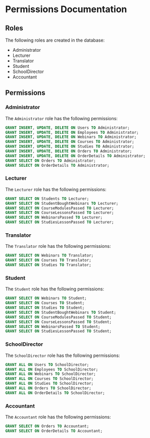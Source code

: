 # Permissions Documentation

## Roles

The following roles are created in the database:

- Administrator
- Lecturer
- Translator
- Student
- SchoolDirector
- Accountant

## Permissions

### Administrator

The `Administrator` role has the following permissions:

```sql
GRANT INSERT, UPDATE, DELETE ON Users TO Administrator;
GRANT INSERT, UPDATE, DELETE ON Employees TO Administrator;
GRANT INSERT, UPDATE, DELETE ON Webinars TO Administrator;
GRANT INSERT, UPDATE, DELETE ON Courses TO Administrator;
GRANT INSERT, UPDATE, DELETE ON Studies TO Administrator;
GRANT INSERT, UPDATE, DELETE ON Orders TO Administrator;
GRANT INSERT, UPDATE, DELETE ON OrderDetails TO Administrator;
GRANT SELECT ON Orders TO Administrator;
GRANT SELECT ON OrderDetails TO Administrator;
```

### Lecturer

The `Lecturer` role has the following permissions:

```sql
GRANT SELECT ON Students TO Lecturer;
GRANT SELECT ON StudentBoughtWebinars TO Lecturer;
GRANT SELECT ON CourseModulesPassed TO Lecturer;
GRANT SELECT ON CourseLessonsPassed TO Lecturer;
GRANT SELECT ON WebinarsPassed TO Lecturer;
GRANT SELECT ON StudiesLessonPassed TO Lecturer;
```

### Translator

The `Translator` role has the following permissions:

```sql
GRANT SELECT ON Webinars TO Translator;
GRANT SELECT ON Courses TO Translator;
GRANT SELECT ON Studies TO Translator;
```

### Student

The `Student` role has the following permissions:

```sql
GRANT SELECT ON Webinars TO Student;
GRANT SELECT ON Courses TO Student;
GRANT SELECT ON Studies TO Student;
GRANT SELECT ON StudentBoughtWebinars TO Student;
GRANT SELECT ON CourseModulesPassed TO Student;
GRANT SELECT ON CourseLessonsPassed TO Student;
GRANT SELECT ON WebinarsPassed TO Student;
GRANT SELECT ON StudiesLessonPassed TO Student;
```

### SchoolDirector

The `SchoolDirector` role has the following permissions:

```sql
GRANT ALL ON Users TO SchoolDirector;
GRANT ALL ON Employees TO SchoolDirector;
GRANT ALL ON Webinars TO SchoolDirector;
GRANT ALL ON Courses TO SchoolDirector;
GRANT ALL ON Studies TO SchoolDirector;
GRANT ALL ON Orders TO SchoolDirector;
GRANT ALL ON OrderDetails TO SchoolDirector;
```

### Accountant

The `Accountant` role has the following permissions:

```sql
GRANT SELECT ON Orders TO Accountant;
GRANT SELECT ON OrderDetails TO Accountant;
```
